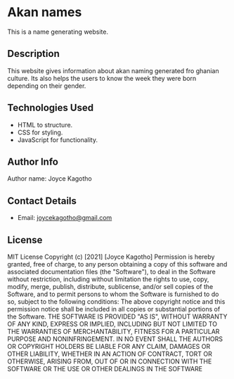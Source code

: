 # Akan names
This is a name generating website.

## Description
This website gives information about akan naming generated fro ghanian culture. Its also helps the users to know the week they were born depending on their gender.

## Technologies Used
* HTML to structure.
* CSS for styling.
* JavaScript for functionality.

## Author Info
Author name: Joyce Kagotho

## Contact Details
* Email: joycekagotho@gmail.com

## License
MIT License
Copyright (c) [2021] [Joyce Kagotho]
Permission is hereby granted, free of charge, to any person obtaining a copy of this software and associated documentation files (the "Software"), to deal in the Software without restriction, including without limitation the rights to use, copy, modify, merge, publish, distribute, sublicense, and/or sell copies of the Software, and to permit persons to whom the Software is furnished to do so, subject to the following conditions:
The above copyright notice and this permission notice shall be included in all copies or substantial portions of the Software.
THE SOFTWARE IS PROVIDED "AS IS", WITHOUT WARRANTY OF ANY KIND, EXPRESS OR IMPLIED, INCLUDING BUT NOT LIMITED TO THE WARRANTIES OF MERCHANTABILITY, FITNESS FOR A PARTICULAR PURPOSE AND NONINFRINGEMENT. IN NO EVENT SHALL THE AUTHORS OR COPYRIGHT HOLDERS BE LIABLE FOR ANY CLAIM, DAMAGES OR OTHER LIABILITY, WHETHER IN AN ACTION OF CONTRACT, TORT OR OTHERWISE, ARISING FROM, OUT OF OR IN CONNECTION WITH THE SOFTWARE OR THE USE OR OTHER DEALINGS IN THE SOFTWARE